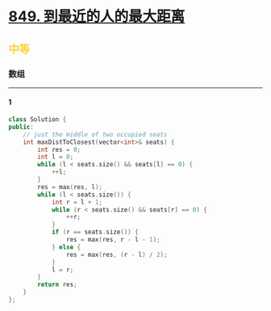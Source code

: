 # [849. 到最近的人的最大距离](https://leetcode.cn/problems/maximize-distance-to-closest-person/)  
## <font color=#FCD337>中等</font>  
### **数组**
***
#### 1
```cpp
class Solution {
public:
    // just the middle of two occupied seats
    int maxDistToClosest(vector<int>& seats) {
        int res = 0;
        int l = 0;
        while (l < seats.size() && seats[l] == 0) {
            ++l;
        }
        res = max(res, l);
        while (l < seats.size()) {
            int r = l + 1;
            while (r < seats.size() && seats[r] == 0) {
                ++r;
            }
            if (r == seats.size()) {
                res = max(res, r - l - 1);
            } else {
                res = max(res, (r - l) / 2);
            }
            l = r;
        }
        return res;
    }
};
```